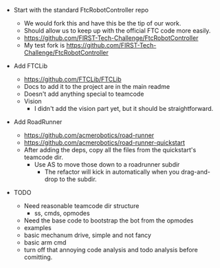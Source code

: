 

- Start with the standard FtcRobotController repo
  - We would fork this and have this be the tip of our work.
  - Should allow us to keep up with the official FTC code more easily.
  - https://github.com/FIRST-Tech-Challenge/FtcRobotController
  - My test fork is https://github.com/FIRST-Tech-Challenge/FtcRobotController
- Add FTCLib
  - https://github.com/FTCLib/FTCLib
  - Docs to add it to the project are in the main readme
  - Doesn't add anything special to teamcode
  - Vision
    - I didn't add the vision part yet, but it should be straightforward.
- Add RoadRunner
  - https://github.com/acmerobotics/road-runner
  - https://github.com/acmerobotics/road-runner-quickstart
  - After adding the deps, copy all the files from the quickstart's teamcode dir.
    - Use AS to move those down to a roadrunner subdir
      - The refactor will kick in automatically when you drag-and-drop to the subdir.
  





- TODO
  - Need reasonable teamcode dir structure
    - ss, cmds, opmodes
  - Need the base code to bootstrap the bot from the opmodes
  - examples
  - basic mechanum drive, simple and not fancy
  - basic arm cmd
  - turn off that annoying code analysis and todo analysis before comitting. 